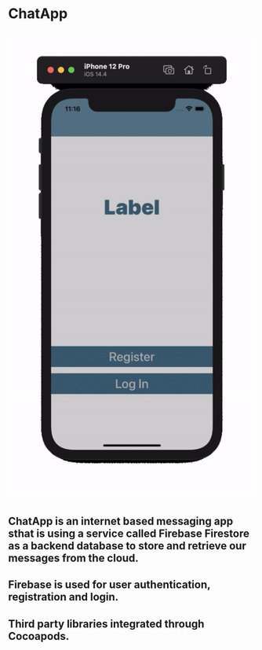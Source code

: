 #  ChatApp

## ![Chat gif](LogIn.gif)

## ChatApp is an internet based messaging app sthat is using a service called Firebase Firestore as a backend database to store and retrieve our messages from the cloud. 

## Firebase is used for user authentication, registration and login.

## Third party libraries integrated through Cocoapods.

